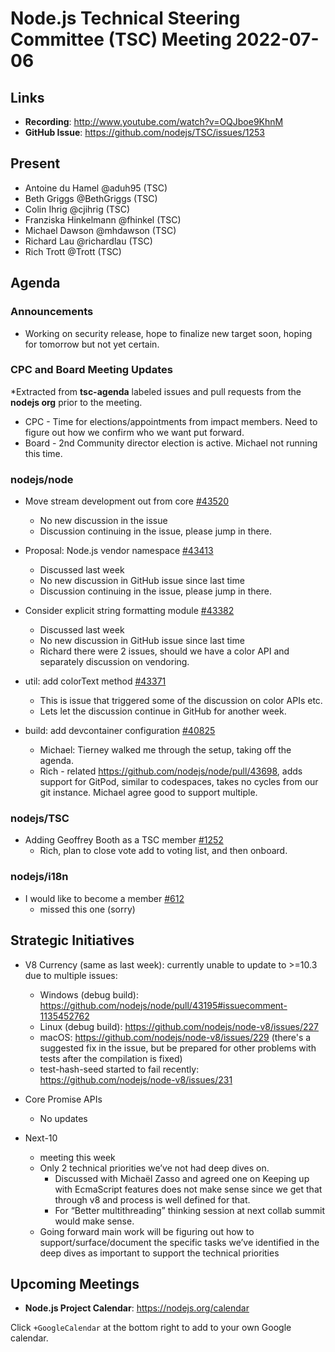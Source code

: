 # Node.js Technical Steering Committee (TSC) Meeting 2022-07-06

## Links

* **Recording**:  <http://www.youtube.com/watch?v=OQJboe9KhnM>
* **GitHub Issue**: <https://github.com/nodejs/TSC/issues/1253>

## Present

* Antoine du Hamel @aduh95 (TSC)
* Beth Griggs @BethGriggs (TSC)
* Colin Ihrig @cjihrig (TSC)
* Franziska Hinkelmann @fhinkel (TSC)
* Michael Dawson @mhdawson (TSC)
* Richard Lau @richardlau (TSC)
* Rich Trott @Trott (TSC)

## Agenda

### Announcements

* Working on security release, hope to finalize new target soon, hoping for tomorrow but not yet certain.

### CPC and Board Meeting Updates

*Extracted from **tsc-agenda** labeled issues and pull requests from the **nodejs org** prior to the meeting.

* CPC - Time for elections/appointments from impact members. Need to figure out how we confirm who we want put forward.
* Board - 2nd Community director election is active. Michael not running this time.

### nodejs/node

* Move stream development out from core [#43520](https://github.com/nodejs/node/issues/43520)
  * No new discussion in the issue
  * Discussion continuing in the issue, please jump in there.

* Proposal: Node.js vendor namespace [#43413](https://github.com/nodejs/node/issues/43413)
  * Discussed last week
  * No new discussion in GitHub issue since last time
  * Discussion continuing in the issue, please jump in there.

* Consider explicit string formatting module [#43382](https://github.com/nodejs/node/issues/43382)
  * Discussed last week
  * No new discussion in GitHub issue since last time
  * Richard there were 2 issues, should we have a color API and separately discussion on vendoring.

* util: add colorText method [#43371](https://github.com/nodejs/node/pull/43371)
  * This is issue that triggered some of the discussion on color APIs etc.
  * Lets let the discussion continue in GitHub for another week.

* build: add devcontainer configuration [#40825](https://github.com/nodejs/node/pull/40825)
  * Michael: Tierney walked me through the setup, taking off the agenda.
  * Rich - related <https://github.com/nodejs/node/pull/43698>, adds support for GitPod, similar to codespaces, takes no cycles from our git instance. Michael agree good to support multiple.

### nodejs/TSC

* Adding Geoffrey Booth as a TSC member [#1252](https://github.com/nodejs/TSC/issues/1252)
  * Rich, plan to close vote add to voting list, and then onboard.

### nodejs/i18n

* I would like to become a member [#612](https://github.com/nodejs/i18n/issues/612)
  * missed this one (sorry)

## Strategic Initiatives

* V8 Currency (same as last week): currently unable to update to >=10.3 due to multiple issues:  
  * Windows (debug build): <https://github.com/nodejs/node/pull/43195#issuecomment-1135452762>
  * Linux (debug build): <https://github.com/nodejs/node-v8/issues/227>
  * macOS: <https://github.com/nodejs/node-v8/issues/229> (there's a suggested fix in the issue, but be prepared for other problems with tests after the compilation is fixed)
  * test-hash-seed started to fail recently: <https://github.com/nodejs/node-v8/issues/231>

* Core Promise APIs
  * No updates

* Next-10
  * meeting this week
  * Only 2 technical priorities we’ve not had deep dives on.
    * Discussed with  Michaël Zasso and agreed one on Keeping up with EcmaScript
      features does not make sense since we get that through v8 and process is
      well defined for that.
    * For “Better multithreading” thinking session at next collab summit would make sense.
  * Going forward main work will be figuring out how to support/surface/document the
    specific tasks we’ve identified in the deep dives as important to support the technical priorities

## Upcoming Meetings

* **Node.js Project Calendar**: <https://nodejs.org/calendar>

Click `+GoogleCalendar` at the bottom right to add to your own Google calendar.
